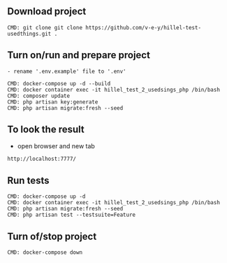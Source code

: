 ## Download project
```
CMD: git clone git clone https://github.com/v-e-y/hillel-test-usedthings.git .
```

## Turn on/run and prepare project
```
- rename '.env.example' file to '.env'

CMD: docker-compose up -d --build
CMD: docker container exec -it hillel_test_2_usedsings_php /bin/bash
CMD: composer update
CMD: php artisan key:generate
CMD: php artisan migrate:fresh --seed
```

## To look the result
- open browser and new tab
```
http://localhost:7777/
```

## Run tests
```
CMD: docker-compose up -d
CMD: docker container exec -it hillel_test_2_usedsings_php /bin/bash
CMD: php artisan migrate:fresh --seed
CMD: php artisan test --testsuite=Feature
```


## Turn of/stop project
```
CMD: docker-compose down
```
